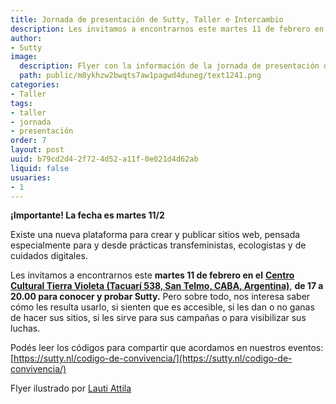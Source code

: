 ```yaml
---
title: Jornada de presentación de Sutty, Taller e Intercambio
description: Les invitamos a encontrarnos este martes 11 de febrero en el Centro Cultural Tierra Violeta (Tacuarí 538, San Telmo, CABA, Argentina), de 17 a 20.00 para conocer y probar Sutty.
author:
- Sutty
image:
  description: Flyer con la información de la jornada de presentación de Sutty en Tierra Violeta
  path: public/m8ykhzw2bwqts7aw1pagwd4duneg/text1241.png
categories:
- Taller
tags:
- taller
- jornada
- presentación
order: 7
layout: post
uuid: b79cd2d4-2f72-4d52-a11f-0e021d4d62ab
liquid: false
usuaries:
- 1
---
```


**¡Importante! La fecha es martes 11/2**

Existe una nueva plataforma para crear y publicar sitios web, pensada especialmente para y desde prácticas transfeministas, ecologistas y de cuidados digitales.

Les invitamos a encontrarnos este **martes 11 de febrero en el** [**Centro Cultural Tierra Violeta (Tacuarí 538, San Telmo, CABA, Argentina)**](geo:-34.6146013,-58.3788942), **de 17 a 20.00 para conocer y probar Sutty.** Pero sobre todo, nos interesa saber cómo les resulta usarlo, si sienten que es accesible, si les dan o no ganas de hacer sus sitios, si les sirve para sus campañas o para visibilizar sus luchas.

Podés leer los códigos para compartir que acordamos en nuestros eventos: [https://sutty.nl/codigo-de-convivencia/](https://sutty.nl/codigo-de-convivencia/)

Flyer ilustrado por [Lauti Attila](https://www.instagram.com/lauti_attila/)
